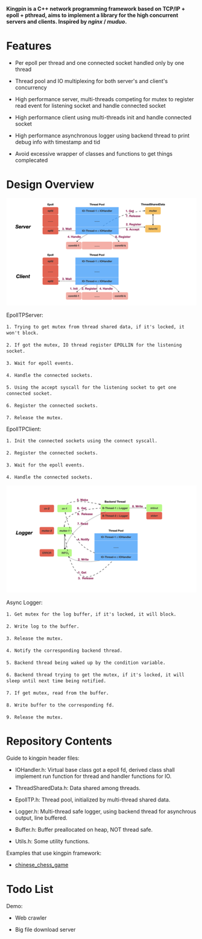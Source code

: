 **Kingpin is a C++ network programming framework based on TCP/IP + epoll + pthread, aims to implement a library for the high concurrent servers and clients. Inspired by *nginx* / *muduo*.**

# Features

* Per epoll per thread and one connected socket handled only by one thread

* Thread pool and IO multiplexing for both server's and client's concurrency

* High performance server, multi-threads competing for mutex to register read event for listening socket and handle connected socket

* High performance client using multi-threads init and handle connected socket

* High performance asynchronous logger using backend thread to print debug info with timestamp and tid

* Avoid excessive wrapper of classes and functions to get things complecated

# Design Overview

![image](https://github.com/GeniusDai/kingpin/raw/dev/pictures/kingpin.001.png)

EpollTPServer:

    1. Trying to get mutex from thread shared data, if it's locked, it won't block.

    2. If got the mutex, IO thread register EPOLLIN for the listening socket.

    3. Wait for epoll events.

    4. Handle the connected sockets.

    5. Using the accept syscall for the listening socket to get one connected socket.

    6. Register the connected sockets.

    7. Release the mutex.

EpollTPClient:

    1. Init the connected sockets using the connect syscall.

    2. Register the connected sockets.

    3. Wait for the epoll events.

    4. Handle the connected sockets.

![image](https://github.com/GeniusDai/kingpin/raw/dev/pictures/kingpin.002.png)

Async Logger:

    1. Get mutex for the log buffer, if it's locked, it will block.

    2. Write log to the buffer.

    3. Release the mutex.

    4. Notify the corresponding backend thread.

    5. Backend thread being waked up by the condition variable.

    6. Backend thread trying to get the mutex, if it's locked, it will sleep until next time being notified.

    7. If get mutex, read from the buffer.

    8. Write buffer to the corresponding fd.

    9. Release the mutex.

# Repository Contents

Guide to kingpin header files:

* IOHandler.h: Virtual base class got a epoll fd, derived class shall implement run function for thread and handler functions for IO.

* ThreadSharedData.h: Data shared among threads.

* EpollTP.h: Thread pool, initialized by multi-thread shared data.

* Logger.h: Multi-thread safe logger, using backend thread for asynchrous output, line buffered.

* Buffer.h: Buffer preallocated on heap, NOT thread safe.

* Utils.h: Some utility functions.

Examples that use kingpin framework:

* [chinese_chess_game](https://github.com/GeniusDai/kingpin/tree/dev/examples/chinese_chess_game)

# Todo List

Demo:

* Web crawler

* Big file download server
